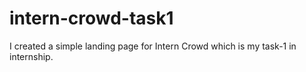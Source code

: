 # intern-crowd-task1
I created a simple landing page for Intern Crowd which is my task-1 in internship.
